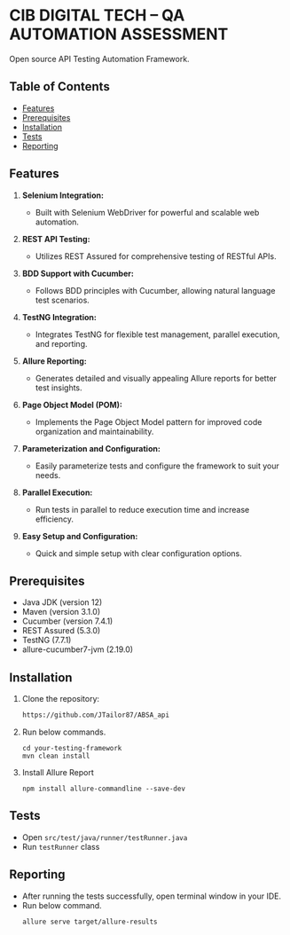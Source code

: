 # CIB DIGITAL TECH – QA AUTOMATION ASSESSMENT

Open source API Testing Automation Framework.

## Table of Contents

- [Features](#features)
- [Prerequisites](#prerequisites)
- [Installation](#installation)
- [Tests](#tests)
- [Reporting](#reporting)

## Features

1. **Selenium Integration:**
   - Built with Selenium WebDriver for powerful and scalable web automation.

2. **REST API Testing:**
   - Utilizes REST Assured for comprehensive testing of RESTful APIs.

3. **BDD Support with Cucumber:**
   - Follows BDD principles with Cucumber, allowing natural language test scenarios.

4. **TestNG Integration:**
   - Integrates TestNG for flexible test management, parallel execution, and reporting.

5. **Allure Reporting:**
   - Generates detailed and visually appealing Allure reports for better test insights.

6. **Page Object Model (POM):**
   - Implements the Page Object Model pattern for improved code organization and maintainability.

7. **Parameterization and Configuration:**
   - Easily parameterize tests and configure the framework to suit your needs.

8. **Parallel Execution:**
   - Run tests in parallel to reduce execution time and increase efficiency.
   
9. **Easy Setup and Configuration:**
   - Quick and simple setup with clear configuration options.


## Prerequisites

- Java JDK (version 12)
- Maven (version 3.1.0)
- Cucumber (version 7.4.1)
- REST Assured (5.3.0)
- TestNG (7.7.1)
- allure-cucumber7-jvm (2.19.0)

## Installation

1. Clone the repository:

   ```bash
   https://github.com/JTailor87/ABSA_api
2. Run below commands.

   ```shell
   cd your-testing-framework
   mvn clean install
   
3. Install Allure Report
   ```shell
   npm install allure-commandline --save-dev

## Tests

- Open `src/test/java/runner/testRunner.java`
- Run `testRunner` class

## Reporting

- After running the tests successfully, open terminal window in your IDE.
- Run below command.
   ```shell
  allure serve target/allure-results